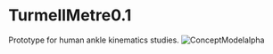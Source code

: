 # TurmellMetre0.1
Prototype for human ankle kinematics studies.
![ConceptModelalpha](https://user-images.githubusercontent.com/47109122/128371379-ebfb0a53-2e07-47fa-a9b3-4df919a0723c.png)
